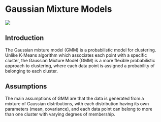 # Gaussian Mixture Models

<img src="../assets/img/GMM.png">

## Introduction

The Gaussian mixture model (GMM) is a probabilistic model for clustering. Unlike K-Means algorithm which associates each point with a specific cluster, the Gaussian Mixture Model (GMM) is a more flexible probabilistic approach to clustering, where each data point is assigned a probability of belonging to each cluster.

## Assumptions

The main assumptions of GMM are that the data is generated from a mixture of Gaussian distributions, with each distribution having its own parameters (mean, covariance), and each data point can belong to more than one cluster with varying degrees of membership.

